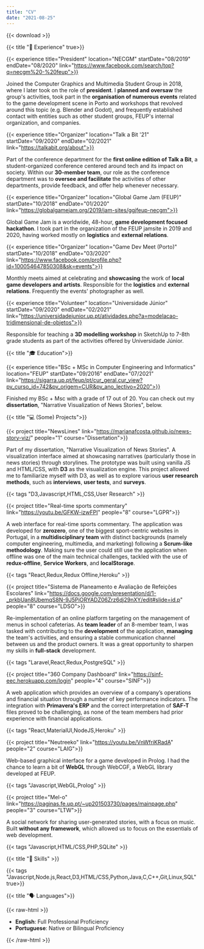 ```yaml
---
title: "CV"
date: "2021-08-25"
---
```


{{< download >}}

{{< title "📄 Experience" true>}}

{{< experience title="President" location="NECGM" startDate="08/2019" endDate="08/2020" link="https://www.facebook.com/search/top?q=necgm%20-%20feup">}}

Joined the Computer Graphics and Multimedia Student Group in 2018, where I later took on the role of **president**. I **planned and oversaw** the group's activities, took part in the **organisation of numerous events** related to the game development scene in Porto and workshops that revolved around this topic (e.g. Blender and Godot), and frequently established contact with entities such as other student groups, FEUP's internal organization, and companies.

{{< experience title="Organizer" location="Talk a Bit '21" startDate="09/2020" endDate="02/2021" link="https://talkabit.org/about">}}

Part of the conference department for the **first online edition of Talk a Bit**, a student-organized conference centered around tech and its impact on society. Within our **30-member team**, our role as the conference department was to **oversee and facilitate** the activities of other departments, provide feedback, and offer help whenever necessary. 

{{< experience title="Organizer" location="Global Game Jam (FEUP)" startDate="10/2018" endDate="01/2020" link="https://globalgamejam.org/2019/jam-sites/ggjfeup-necgm">}}

Global Game Jam is a worldwide, 48-hour, **game development focused hackathon**. I took part in the organization of the FEUP jamsite in 2019 and 2020, having worked mostly on **logistics** and **external relations**.

{{< experience title="Organizer" location="Game Dev Meet (Porto)" startDate="10/2018" endDate="03/2020" link="https://www.facebook.com/profile.php?id=100054647850308&sk=events">}}

Monthly meets aimed at celebrating and **showcasing** the work of **local game developers and artists**. Responsible for the **logistics** and **external relations**. Frequently the events' photographer as well.

{{< experience title="Volunteer" location="Universidade Júnior" startDate="09/2020" endDate="02/2021" link="https://universidadejunior.up.pt/atividades.php?a=modelacao-tridimensional-de-objetos">}}

Responsible for teaching a **3D modelling workshop** in SketchUp to 7-8th grade students as part of the activities offered by Universidade Júnior.

{{< title "🎓 Education">}}

{{< experience title="BSc + MSc in Computer Engineering and Informatics" location="FEUP" startDate="09/2016" endDate="07/2021" link="https://sigarra.up.pt/feup/pt/cur_geral.cur_view?pv_curso_id=742&pv_origem=CUR&pv_ano_lectivo=2020">}}

Finished my BSc + Msc with a grade of 17 out of 20. You can check out my **dissertation**, "Narrative Visualization of News Stories", below.

{{< title "💻 (Some) Projects">}}

{{< project title="NewsLines" link="https://marianafcosta.github.io/news-story-viz/" people="1" course="Dissertation">}}

Part of my dissertation, "Narrative Visualization of News Stories". A visualization interface aimed at showcasing narratives (particularly those in news stories) through storylines. The prototype was built using vanilla JS and HTML/CSS, with **D3** as the visualization engine. This project allowed me to familiarize myself with D3, as well as to explore various **user research methods**, such as **interviews**, **user tests**, and **surveys**.

{{< tags "D3,Javascript,HTML,CSS,User Research" >}}

{{< project title="Real-time sports commentary" link="https://youtu.be/GFKW-izwFPI" people="8" course="LGPR">}}

A web interface for real-time sports commentary. The application was developed for **zerozero**, one of the biggest sport-centric websites in Portugal, in a **multidisciplinary team** with distinct backgrounds (namely computer engineering, multimedia, and marketing) following a **Scrum-like methodology**. Making sure the user could still use the application when offline was one of the main technical challenges, tackled with the use of **redux-offline**, **Service Workers**, and **localStorage**.

{{< tags "React,Redux,Redux Offline,Heroku" >}}

{{< project title="Sistema de Planeamento e Avaliação de Refeições Escolares" link="https://docs.google.com/presentation/d/1-_prkbUan8UbemqS8N-9J5PiORYADZ06Zrz6dj29nXY/edit#slide=id.p" people="8" course="LDSO">}}

Re-implementation of an online platform targeting on the management of menus in school cafeterias. As **team leader** of an 8-member team, I was tasked with contributing to the **development** of the application, **managing** the team's activities, and ensuring a stable communication channel between us and the product owners. It was a great opportunity to sharpen my skills in **full-stack** development.

{{< tags "Laravel,React,Redux,PostgreSQL" >}}

{{< project title="360 Company Dashboard" link="https://sinf-eec.herokuapp.com/login" people="4" course="SINF">}}

A web application which provides an overview of a company’s operations and financial situation through a number of key performance indicators. The integration with **Primavera's ERP** and the correct interpretation of **SAF-T** files proved to be challenging, as none of the team members had prior experience with financial applications. 

{{< tags "React,MaterialUI,NodeJS,Heroku" >}}

{{< project title="Neutreeko" link="https://youtu.be/VnWfriKRadA" people="2" course="LAIG">}}

Web-based graphical interface for a game developed in Prolog. I had the chance to learn a bit of **WebGL** through WebCGF, a WebGL library developed at FEUP.

{{< tags "Javascript,WebGL,Prolog" >}}

{{< project title="Mel-o" link="https://paginas.fe.up.pt/~up201503730/pages/mainpage.php" people="3" course="LTW">}}

A social network for sharing user-generated stories, with a focus on music. Built **without any framework**, which allowed us to focus on the essentials of web development. 

{{< tags "Javascript,HTML/CSS,PHP,SQLite" >}}

{{< title "🔧 Skills" >}}

{{< tags "Javascript,Node.js,React,D3,HTML/CSS,Python,Java,C,C++,Git,Linux,SQL" true>}}

{{< title "🗣 Languages">}}

{{< raw-html >}}
<ul class="lang-list">
    <li><strong>English</strong>: Full Professional Proficiency</li>
    <li><strong>Portuguese</strong>: Native or Bilingual Proficiency</li>
</ul>
{{< /raw-html >}}

